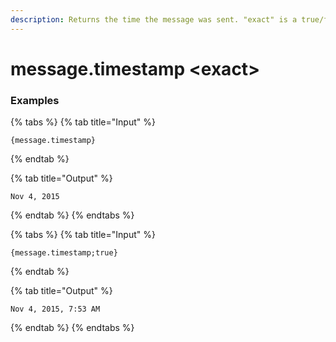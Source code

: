 ```yaml
---
description: Returns the time the message was sent. "exact" is a true/false value on whether to include hours/minutes.
---
```


# message.timestamp <exact\> <message id> <message channel>

### Examples

{% tabs %}
{% tab title="Input" %}

```text
{message.timestamp}
```

{% endtab %}

{% tab title="Output" %}

```text
Nov 4, 2015
```

{% endtab %}
{% endtabs %}

{% tabs %}
{% tab title="Input" %}

```text
{message.timestamp;true}
```

{% endtab %}

{% tab title="Output" %}

```text
Nov 4, 2015, 7:53 AM
```

{% endtab %}
{% endtabs %}
